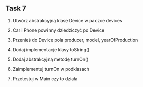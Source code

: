## Task 7

1. Utwórz abstrakcyjną klasę Device w paczce devices

2. Car i Phone powinny dziedziczyć po Device

3. Przenieś do Device pola producer, model, yearOfProduction

4. Dodaj implementacje klasy toString()

5. Dodaj abstrakcyjną metodę turnOn()

6.  Zaimplementuj turnOn w podklasach

7. Przetestuj w Main czy to działa
